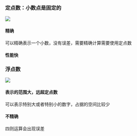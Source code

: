 ### 定点数：小数点是固定的

![](./img/定点数和浮点数-1719385328825.png)

#### 精确
可以精确表示一个小数，没有误差，需要精确计算需要使用定点数
#### 性能快

### 浮点数

![](./img/定点数和浮点数-1719385463124.png)

#### 表示的范围大，远超定点数
可以表示特别大或者特别小的数字，占据的空间比较少
#### 不精确
四则运算会出现误差
